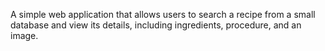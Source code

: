A simple web application that allows users to search a recipe from a small database and view its details, including ingredients, procedure, and an image.
